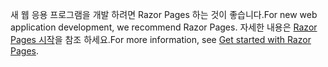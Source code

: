 <span data-ttu-id="c25cf-101">새 웹 응용 프로그램을 개발 하려면 Razor Pages 하는 것이 좋습니다.</span><span class="sxs-lookup"><span data-stu-id="c25cf-101">For new web application development, we recommend Razor Pages.</span></span> <span data-ttu-id="c25cf-102">자세한 내용은 [Razor Pages 시작](/aspnet/core/tutorials/razor-pages/razor-pages-start)을 참조 하세요.</span><span class="sxs-lookup"><span data-stu-id="c25cf-102">For more information, see [Get started with Razor Pages](/aspnet/core/tutorials/razor-pages/razor-pages-start).</span></span>